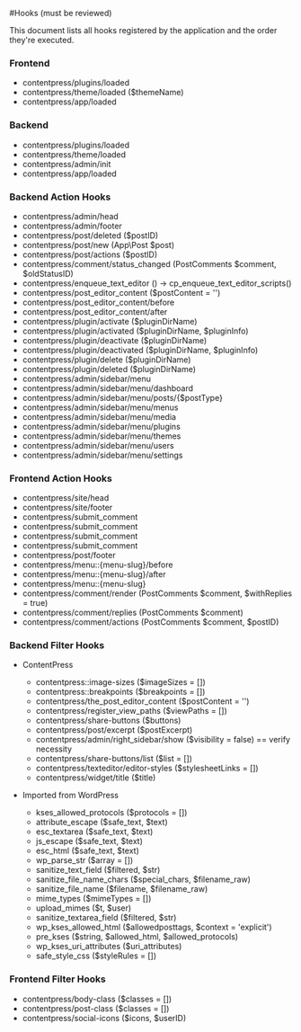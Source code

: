 #Hooks  (must be reviewed)

This document lists all hooks registered by the application and the order they're executed.

### Frontend
* contentpress/plugins/loaded
* contentpress/theme/loaded ($themeName)
* contentpress/app/loaded

### Backend
* contentpress/plugins/loaded
* contentpress/theme/loaded
* contentpress/admin/init
* contentpress/app/loaded


### Backend Action Hooks
* contentpress/admin/head
* contentpress/admin/footer
* contentpress/post/deleted ($postID)
* contentpress/post/new (App\Post $post)
* contentpress/post/actions ($postID)
* contentpress/comment/status_changed (PostComments $comment, $oldStatusID)
* contentpress/enqueue_text_editor () -> cp_enqueue_text_editor_scripts()
* contentpress/post_editor_content ($postContent = '')
* contentpress/post_editor_content/before
* contentpress/post_editor_content/after
* contentpress/plugin/activate ($pluginDirName)
* contentpress/plugin/activated ($pluginDirName, $pluginInfo)
* contentpress/plugin/deactivate ($pluginDirName)
* contentpress/plugin/deactivated ($pluginDirName, $pluginInfo)
* contentpress/plugin/delete ($pluginDirName)
* contentpress/plugin/deleted ($pluginDirName)
* contentpress/admin/sidebar/menu
* contentpress/admin/sidebar/menu/dashboard
* contentpress/admin/sidebar/menu/posts/{$postType}
* contentpress/admin/sidebar/menu/menus
* contentpress/admin/sidebar/menu/media
* contentpress/admin/sidebar/menu/plugins
* contentpress/admin/sidebar/menu/themes
* contentpress/admin/sidebar/menu/users
* contentpress/admin/sidebar/menu/settings

### Frontend Action Hooks
* contentpress/site/head
* contentpress/site/footer
* contentpress/submit_comment
* contentpress/submit_comment
* contentpress/submit_comment
* contentpress/submit_comment
* contentpress/post/footer
* contentpress/menu::{menu-slug}/before
* contentpress/menu::{menu-slug}/after
* contentpress/menu::{menu-slug}
* contentpress/comment/render (PostComments $comment, $withReplies = true)
* contentpress/comment/replies (PostComments $comment)
* contentpress/comment/actions (PostComments $comment, $postID)


### Backend Filter Hooks
* ContentPress
    * contentpress::image-sizes ($imageSizes = [])
    * contentpress::breakpoints ($breakpoints = [])
    * contentpress/the_post_editor_content ($postContent = '')
    * contentpress/register_view_paths ($viewPaths = [])
    * contentpress/share-buttons ($buttons)
    * contentpress/post/excerpt ($postExcerpt)
    * contentpress/admin/right_sidebar/show ($visibility = false) == verify necessity
    * contentpress/share-buttons/list ($list = [])
    * contentpress/texteditor/editor-styles ($stylesheetLinks = [])
    * contentpress/widget/title ($title)

* Imported from WordPress
    * kses_allowed_protocols ($protocols = [])
    * attribute_escape ($safe_text, $text)
    * esc_textarea ($safe_text, $text)
    * js_escape ($safe_text, $text)
    * esc_html ($safe_text, $text)
    * wp_parse_str ($array = [])
    * sanitize_text_field ($filtered, $str)
    * sanitize_file_name_chars ($special_chars, $filename_raw)
    * sanitize_file_name ($filename, $filename_raw)
    * mime_types ($mimeTypes = [])
    * upload_mimes ($t, $user)
    * sanitize_textarea_field ($filtered, $str)
    * wp_kses_allowed_html ($allowedposttags, $context = 'explicit')
    * pre_kses ($string, $allowed_html, $allowed_protocols)
    * wp_kses_uri_attributes ($uri_attributes)
    * safe_style_css ($styleRules = [])
 

### Frontend Filter Hooks
* contentpress/body-class ($classes = [])
* contentpress/post-class ($classes = [])
* contentpress/social-icons ($icons, $userID)
